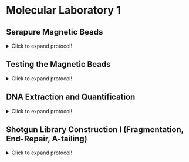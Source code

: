 # Molecular Laboratory 1

## Serapure Magnetic Beads

<details>
  <summary>Click to expand protocol!</summary>

  >Magnetic Beads are used for extracting genomic DNA, removing small unwanted nucleic acids (e.g. primers, adapaters), and size selection. Modified from B. Faircloth and T. Glenn protocol (UCLA, 2011). Original protocol by Rohland and Reich [2012](https://www.ncbi.nlm.nih.gov/pmc/articles/PMC3337438/).

**Materials**

* Sera-Mag Speedbeads
* PEG-8000
* 0.5 M EDTA, pH 8.0
* 1.0 M Tris, pH 8.0
* Tween 20
* 5 M NaCl
* Nuclease-free water
* Magnetic tube rack
* One 1.5 mL microcentifuge tube
* Two 50 mL conical (falcon) tubes

**Protocol**
1. In a 50 mL conical (falcon) tube using sterile solutions prepare the TE Buffer 
      * 500 uL 1 M Tris
      * 100 uL 0.5 M EDTA
      * Fill the tube up to the 50 mL line with nuclease-free water
>This will create 50 mL of TE Buffer (10 mM Tris-HCL, 1 mM EDTA)

2. Mix Sera-Mag Speedbeads thoroughly and transfer 1 mL to an empty 1.5 mL microcentrifuge tube. 

3. Place the 1.5 mL tube with Speebeads on the magnetic rack until beads are drawn to magnet (~5 minutes)

4. Remove supernatent with a P1000 pipetter and discard. Remove any remaining supernatent with a P100 or P200 pipetter. 

5. Add 1 mL of TE Buffer to the beads, remove from magnet, vortex (mix), and then return to the magenet rack. Allow beads to be drawn to magnent (~5 minutes).

6. Remove supernatent with a P1000 pipetter and discard. Remove any remaining supernatent with a P100 or P200 pipetter. 

7. Add 1 mL of TE Buffer to the beads, remove from magnet, vortex (mix), and then return to the magenet rack. Allow beads to be drawn to magnent (~5 minutes).

8. Remove supernatent with a P1000 pipetter and discard. Remove any remaining supernatent with a P100 or P200 pipetter. 

9. Add 1 mL of TE Buffer to the beads, remove from magnet, vortex (mix), and then place in a normal tube rack.
>This will clean and prepare the beads for incorporation into the final solution

10. Add 9 g PEG-8000 to a new, sterile 50 mL conical tube.

11. Add 10 mL 5 M NaCl to the conical tube.

12. Add 500 uL 1 M Tris-HCL to conical tube.

13. Add 100 uL 0.5 M EDTA to conical tube. 

14. Fill the tube up to ~49 mL with nuclease-free water. 

15. Place conical tube on a mixer (or mix by hand) for 3-5 minutes until the PEG-8000 goes into solution. 

16. Add 17.5 uL Tween 20 to conical and gently mix. 
>This will prepare the final solution for the beads.

17. Add the 1 mL Speedbead + TE buffer solution into the 50 mL conical tube. 

18. Fill conical tube up to the 50 mL mark with nuclease-free water (if necessary). Gently mix until entire solution is brown. 
>This is the final bead mixture for DNA extraction, cleaning, and size selection.

19. Wrap the 50 mL conical tube in aluminium foil to protect it from light. Store at 4 C. 

20. Aliquot the mixture into multiple 1.5 mL microcentrifuge tubes for convenient use and contamination avoidance. 
   
</details>

## Testing the Magnetic Beads

<details>
  <summary>Click to expand protocol!</summary>

> Before we use any of our precious samples, we want to be confident that the magenetic bead solution works. In this section of the lab we will explore how to test the bead mixture you made at the start of the lab. 

**Materials**

* Agarose
* 1X TAE Buffer
* 100% Ethanol
* Nuclease-free water
* Scale
* Microwave
* DNA Ladder (for testing beads)
* Magnetic rack
* 50 mL conical (falcon) tubes
* 1.5 mL microcentrifuge tubes
  
**Protocol**
1. Prepare a 1% TAE gel for electrophoresis. At the NHM, we can use a small gel casting frame which will require:
      * 0.75 g Agarose
      * 75 mL 1X TAE Buffer
      * 3 uL of SYBR safe or Gel Red DNA stain

2. Mix the Agarose and TAE Buffer in a glass flask. Microwave the flask until the the Agarose goes into solution (Don't let the flask boil over!)
  
3. Use hot pads to remove the flask from the microwave and allow to cool on the lab bench until you can safely touch the glass. Add the SYBR safe stain to the flask using a pipetter. Mix gently by hand.  

4. Carefully pour the solution into the casting tray and allow to solidify (usually ~20-30 mins)
>This will create the gel needed to test the beads

5. Prepare fresh aliquots of 70% Ethanol. This can be done using the 50 mL conical tubes. Fill the conical up to the 35 mL mark using 100% ethanol. Then fill to the 50 mL mark using sterile nuclease-free water.    
  
</details>

## DNA Extraction and Quantification

<details>
  <summary>Click to expand protocol!</summary>

>Here we will use Magnetic Beads to extract DNA and then quantify DNA extracts using both Qubit flourometry and gel electrophoresis.
  
</details>

## Shotgun Library Construction I (Fragmentation, End-Repair, A-tailing)

<details>
  <summary>Click to expand protocol!</summary>

>Here we will start building an NGS library of genomic double-stranded DNA (dsDNA) for six samples using starting amounts of 500 ng dsDNA.
  
</details>
